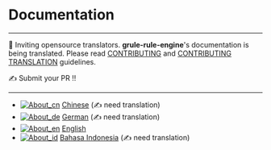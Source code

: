 # Documentation

---

:construction_worker: Inviting opensource translators. **grule-rule-engine**'s documentation is being translated.  Please read [CONTRIBUTING](../CONTRIBUTING.md) and [CONTRIBUTING TRANSLATION](CONTRIBUTING_TRANSLATION.md) guidelines.

:writing_hand: Submit your PR !! 

---

- [![About_cn](https://github.com/yammadev/flag-icons/blob/master/png/CN.png?raw=true)](cn/About_cn.md) [Chinese](cn/About_cn.md) (:writing_hand: need translation)
- [![About_de](https://github.com/yammadev/flag-icons/blob/master/png/DE.png?raw=true)](de/About_de.md) [German](de/About_de.md) (:writing_hand: need translation)
- [![About_en](https://github.com/yammadev/flag-icons/blob/master/png/GB.png?raw=true)](en/About_en.md) [English](en/About_en.md)
- [![About_id](https://github.com/yammadev/flag-icons/blob/master/png/ID.png?raw=true)](id/About_id.md) [Bahasa Indonesia](id/About_id.md) (:writing_hand: need translation)
